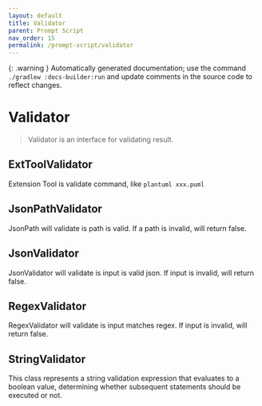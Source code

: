 ```yaml
---
layout: default
title: Validator
parent: Prompt Script
nav_order: 15
permalink: /prompt-script/validator
---
```


{: .warning }
Automatically generated documentation; use the command `./gradlew :docs-builder:run` and update comments in the source code to reflect changes.

# Validator 

> Validator is an interface for validating result.

## ExtToolValidator 

Extension Tool is validate command, like `plantuml xxx.puml`

## JsonPathValidator 

JsonPath will validate is path is valid. If a path is invalid, will return false.

## JsonValidator 

JsonValidator will validate is input is valid json. If input is invalid, will return false.

## RegexValidator 

RegexValidator will validate is input matches regex. If input is invalid, will return false.

## StringValidator 

This class represents a string validation expression that evaluates to a boolean value, determining whether subsequent
statements should be executed or not.



